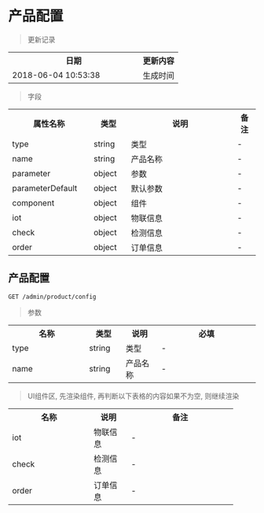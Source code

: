 # 产品配置

> 更新记录

<table>
    <tr>
        <th style="width:250px;">日期</th>
        <th>更新内容</th>
    </tr>
    <tr>
        <td>2018-06-04 10:53:38</td>
        <td>生成时间</td>
    </tr>
</table>

> 字段

<table>
    <tr>
        <th style="width:150px;">属性名称</th>
        <th style="width:60px;">类型</th>
        <th style="width:200px;">说明</th>
        <th>备注</th>
    </tr>
    <tr>
        <td>type</td>
        <td>string</td>
        <td>类型</td>
        <td>-</td>
    </tr>
    <tr>
        <td>name</td>
        <td>string</td>
        <td>产品名称</td>
        <td>-</td>
    </tr>
    <tr>
        <td>parameter</td>
        <td>object</td>
        <td>参数</td>
        <td>-</td>
    </tr>
    <tr>
        <td>parameterDefault</td>
        <td>object</td>
        <td>默认参数</td>
        <td>-</td>
    </tr>
    <tr>
        <td>component</td>
        <td>object</td>
        <td>组件</td>
        <td>-</td>
    </tr>
    <tr>
        <td>iot</td>
        <td>object</td>
        <td>物联信息</td>
        <td>-</td>
    </tr>
    <tr>
        <td>check</td>
        <td>object</td>
        <td>检测信息</td>
        <td>-</td>
    </tr>
    <tr>
        <td>order</td>
        <td>object</td>
        <td>订单信息</td>
        <td>-</td>
    </tr>
</table>

## 产品配置

```
GET /admin/product/config
```

> 参数
<table>
    <tr>
        <th style="width:150px;">名称</th>
        <th style="width:60px;">类型</th>
        <th style="width:60px;">说明</th>
        <th style="width:200px;">必填</th>
    </tr>
    <tr>
        <td>type</td>
        <td>string</td>
        <td>类型</td>
        <td>-</td>
    </tr>
    <tr>
        <td>name</td>
        <td>string</td>
        <td>产品名称</td>
        <td>-</td>
    </tr>
</table>

> UI组件区, 先渲染组件, 再判断以下表格的内容如果不为空, 则继续渲染
<table>
    <tr>
        <th style="width:150px;">名称</th>
        <th style="width:60px;">说明</th>
        <th style="width:200px;">备注</th>
    </tr>
    <tr>
        <td>iot</td>
        <td>物联信息</td>
        <td>-</td>
    </tr>
    <tr>
        <td>check</td>
        <td>检测信息</td>
        <td>-</td>
    </tr>
    <tr>
        <td>order</td>
        <td>订单信息</td>
        <td>-</td>
    </tr>
</table>